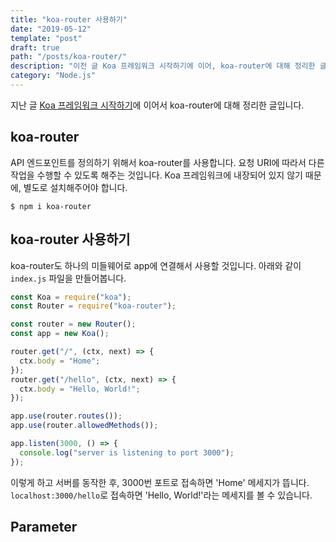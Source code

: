 ```yaml
---
title: "koa-router 사용하기"
date: "2019-05-12"
template: "post"
draft: true
path: "/posts/koa-router/"
description: "이전 글 Koa 프레임워크 시작하기에 이어, koa-router에 대해 정리한 글입니다."
category: "Node.js"
---
```


지난 글 [Koa 프레임워크 시작하기](https://devsoyoung.github.io/node.js/2019/05/11/koa-api-tutorial.html)에 이어서 koa-router에 대해 정리한 글입니다.

## koa-router

API 엔드포인트를 정의하기 위해서 koa-router를 사용합니다. 요청 URI에 따라서 다른 작업을 수행할 수 있도록 해주는 것입니다. Koa 프레임워크에 내장되어 있지 않기 때문에, 별도로 설치해주어야 합니다.

    $ npm i koa-router

## koa-router 사용하기

koa-router도 하나의 미들웨어로 app에 연결해서 사용할 것입니다. 아래와 같이 `index.js` 파일을 만들어봅니다.

```js
const Koa = require("koa");
const Router = require("koa-router");

const router = new Router();
const app = new Koa();

router.get("/", (ctx, next) => {
  ctx.body = "Home";
});
router.get("/hello", (ctx, next) => {
  ctx.body = "Hello, World!";
});

app.use(router.routes());
app.use(router.allowedMethods());

app.listen(3000, () => {
  console.log("server is listening to port 3000");
});
```

이렇게 하고 서버를 동작한 후, 3000번 포트로 접속하면 'Home' 메세지가 뜹니다. `localhost:3000/hello`로 접속하면 'Hello, World!'라는 메세지를 볼 수 있습니다.

## Parameter
